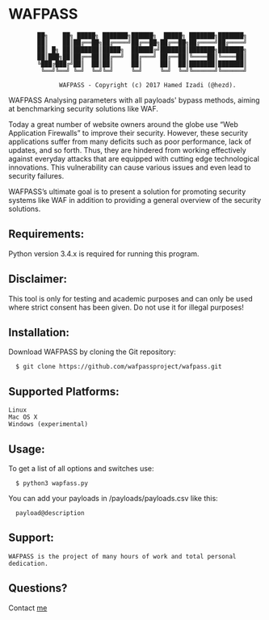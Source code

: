 # WAFPASS

                                                                
            ██╗    ██╗ █████╗ ███████╗██████╗  █████╗ ███████╗███████╗
            ██║    ██║██╔══██╗██╔════╝██╔══██╗██╔══██╗██╔════╝██╔════╝
            ██║ █╗ ██║███████║█████╗  ██████╔╝███████║███████╗███████╗
            ██║███╗██║██╔══██║██╔══╝  ██╔═══╝ ██╔══██║╚════██║╚════██║
            ╚███╔███╔╝██║  ██║██║     ██║     ██║  ██║███████║███████║
             ╚══╝╚══╝ ╚═╝  ╚═╝╚═╝     ╚═╝     ╚═╝  ╚═╝╚══════╝╚══════╝
                         
                  WAFPASS - Copyright (c) 2017 Hamed Izadi (@hezd). 

        

WAFPASS Analysing parameters with all payloads' bypass methods, aiming at benchmarking security solutions like WAF.


   Today a great number of website owners around the globe use “Web Application Firewalls” to improve their security. However, these security applications suffer from many deficits such as poor performance, lack of updates, and so forth. Thus, they are hindered from working effectively against everyday attacks that are equipped with cutting edge technological innovations. This vulnerability can cause various issues and even lead to security failures.
   
   WAFPASS’s ultimate goal is to present a solution for promoting security systems like WAF in addition to providing a general overview of the security solutions.  
   
   


## Requirements:
  Python version 3.4.x is required for running this program.



## Disclaimer:
  This tool is only for testing and academic purposes and can only be used where strict consent has been given. Do not use it   for illegal purposes!


## Installation:
  Download WAFPASS by cloning the Git repository:
  
      $ git clone https://github.com/wafpassproject/wafpass.git


## Supported Platforms:

    Linux
    Mac OS X
    Windows (experimental)


## Usage:

  To get a list of all options and switches use:
  
      $ python3 wapfass.py
      
      
  You can add your payloads in /payloads/payloads.csv like this:
  
      payload@description
  
  


## Support:

    WAFPASS is the project of many hours of work and total personal dedication.

## Questions?

Contact [me](mailto:hamedizadi@gmail.com)
 
